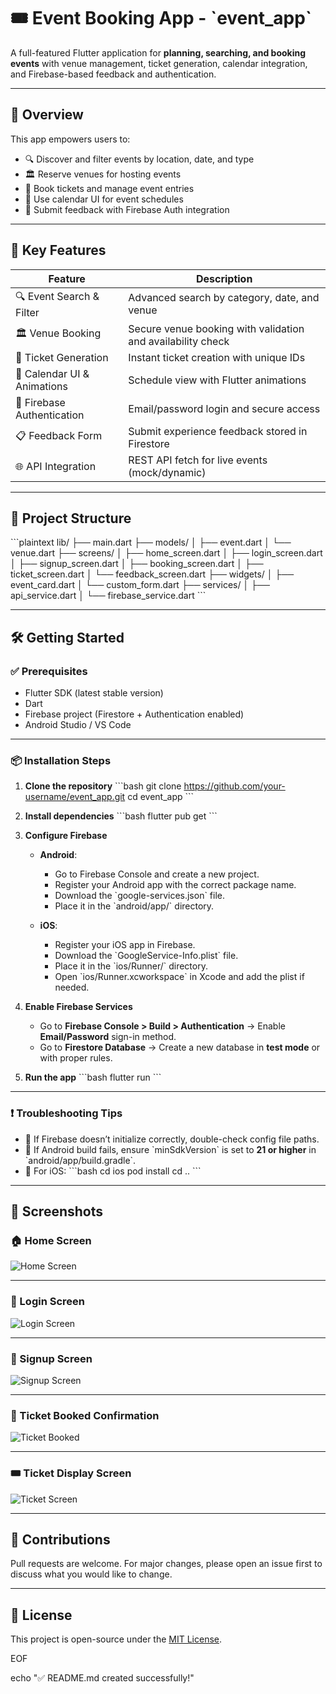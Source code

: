 
# 🎟️ Event Booking App - \`event_app\`

A full-featured Flutter application for **planning, searching, and booking events** with venue management, ticket generation, calendar integration, and Firebase-based feedback and authentication.

---

## 📲 Overview

This app empowers users to:

- 🔍 Discover and filter events by location, date, and type  
- 🏛️ Reserve venues for hosting events  
- 🎫 Book tickets and manage event entries  
- 📆 Use calendar UI for event schedules  
- 📝 Submit feedback with Firebase Auth integration

---

## 🚀 Key Features

| Feature                        | Description |
|-------------------------------|-------------|
| 🔍 Event Search & Filter       | Advanced search by category, date, and venue |
| 🏛️ Venue Booking               | Secure venue booking with validation and availability check |
| 🎫 Ticket Generation           | Instant ticket creation with unique IDs |
| 📆 Calendar UI & Animations    | Schedule view with Flutter animations |
| 🔐 Firebase Authentication     | Email/password login and secure access |
| 📋 Feedback Form               | Submit experience feedback stored in Firestore |
| 🌐 API Integration             | REST API fetch for live events (mock/dynamic) |

---

## 📂 Project Structure

\`\`\`plaintext
lib/
├── main.dart
├── models/
│   ├── event.dart
│   └── venue.dart
├── screens/
│   ├── home_screen.dart
│   ├── login_screen.dart
│   ├── signup_screen.dart
│   ├── booking_screen.dart
│   ├── ticket_screen.dart
│   └── feedback_screen.dart
├── widgets/
│   ├── event_card.dart
│   └── custom_form.dart
├── services/
│   ├── api_service.dart
│   └── firebase_service.dart
\`\`\`

---

## 🛠️ Getting Started

### ✅ Prerequisites

- Flutter SDK (latest stable version)  
- Dart  
- Firebase project (Firestore + Authentication enabled)  
- Android Studio / VS Code  

---

### 📦 Installation Steps

1. **Clone the repository**
   \`\`\`bash
   git clone https://github.com/your-username/event_app.git
   cd event_app
   \`\`\`

2. **Install dependencies**
   \`\`\`bash
   flutter pub get
   \`\`\`

3. **Configure Firebase**

   - **Android**:
     - Go to Firebase Console and create a new project.
     - Register your Android app with the correct package name.
     - Download the \`google-services.json\` file.
     - Place it in the \`android/app/\` directory.

   - **iOS**:
     - Register your iOS app in Firebase.
     - Download the \`GoogleService-Info.plist\` file.
     - Place it in the \`ios/Runner/\` directory.
     - Open \`ios/Runner.xcworkspace\` in Xcode and add the plist if needed.

4. **Enable Firebase Services**

   - Go to **Firebase Console > Build > Authentication** → Enable **Email/Password** sign-in method.  
   - Go to **Firestore Database** → Create a new database in **test mode** or with proper rules.

5. **Run the app**
   \`\`\`bash
   flutter run
   \`\`\`

---

### ❗ Troubleshooting Tips

- 🔁 If Firebase doesn’t initialize correctly, double-check config file paths.
- 📱 If Android build fails, ensure \`minSdkVersion\` is set to **21 or higher** in \`android/app/build.gradle\`.
- 🍎 For iOS:
   \`\`\`bash
   cd ios
   pod install
   cd ..
   \`\`\`

---

## 📸 Screenshots

### 🏠 Home Screen  
![Home Screen](assets/screenshots/Home_screen.png)

---

### 🔐 Login Screen  
![Login Screen](assets/screenshots/Login_screen.png)

---

### 📝 Signup Screen  
![Signup Screen](assets/screenshots/Signup_screen.png)

---

### 🎫 Ticket Booked Confirmation  
![Ticket Booked](assets/screenshots/Ticket_booked.png)

---

### 🎟️ Ticket Display Screen  
![Ticket Screen](assets/screenshots/Ticket_screen.png)

---

## 🙌 Contributions

Pull requests are welcome. For major changes, please open an issue first to discuss what you would like to change.

---

## 📄 License

This project is open-source under the [MIT License](LICENSE).

EOF

echo "✅ README.md created successfully!"

